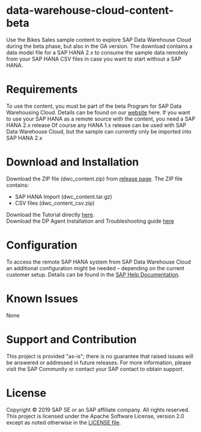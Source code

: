 # data-warehouse-cloud-content-beta
Use the Bikes Sales sample content to explore SAP Data Warehouse Cloud during the beta phase, but also in the GA version. The download contains a data model file for a SAP HANA 2.x to consume the sample data remotely from your SAP HANA CSV files in case you want to start without a SAP HANA.

# Requirements
To use the content, you must be part of the beta Program for SAP Data Warehousing Cloud. Details can be found on our [website](https://www.sapdatawarehouse.cloud) here.
If you want to use your SAP HANA as a remote source with the content, you need a SAP HANA 2.x release
Of course any HANA 1.x release can be used with SAP Data Warehouse Cloud, but the sample can currently only be imported into SAP HANA 2.x
# Download and Installation
Download the ZIP file (dwc_content.zip) from [release page](https://github.com/SAP-samples/data-warehouse-cloud-content-beta/releases).
The ZIP file contains:
*	SAP HANA Import (dwc_content.tar.gz) 
*	CSV files (dwc_content_csv.zip)

Download the Tutorial directly [here](https://github.com/SAP-samples/data-warehouse-cloud-content-beta/blob/master/SAP%20Data%20Warehouse%20Cloud%20beta%20content%20-%20Tutorial.pdf).  
Download the DP Agent Installation and Troubleshooting guide [here](https://github.com/SAP-samples/data-warehouse-cloud-content-beta/blob/master/SAP%20Data%20Warehouse%20Cloud%20-%20DP%20Agent%20Installation%20V2.pdf)

# Configuration
To access the remote SAP HANA system from SAP Data Warehouse Cloud an additional configuration might be needed – depending on the current customer setup. Details can be found in the [SAP Help Documentation](https://help.sap.com/viewer/product/SAP_DATA_WAREHOUSE_CLOUD/beta/en-US).
# Known Issues
None
# Support and Contribution
This project is provided "as-is"; there is no guarantee that raised issues will be answered or addressed in future releases.
For more information, please visit the SAP Community or contact your SAP contact to obtain support.

# License
Copyright © 2019 SAP SE or an SAP affiliate company. All rights reserved. This project is licensed under the Apache Software License, version 2.0 except as noted otherwise in the [LICENSE file](/LICENSE).
